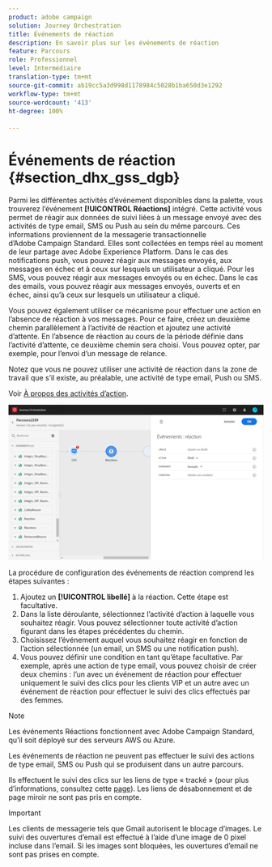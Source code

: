 ```yaml
---
product: adobe campaign
solution: Journey Orchestration
title: Événements de réaction
description: En savoir plus sur les événements de réaction
feature: Parcours
role: Professionnel
level: Intermédiaire
translation-type: tm+mt
source-git-commit: ab19cc5a3d998d1178984c5028b1ba650d3e1292
workflow-type: tm+mt
source-wordcount: '413'
ht-degree: 100%

---
```



# Événements de réaction {#section_dhx_gss_dgb}

Parmi les différentes activités d’événement disponibles dans la palette, vous trouverez l’événement **[!UICONTROL Réactions]** intégré. Cette activité vous permet de réagir aux données de suivi liées à un message envoyé avec des activités de type email, SMS ou Push au sein du même parcours. Ces informations proviennent de la messagerie transactionnelle d’Adobe Campaign Standard. Elles sont collectées en temps réel au moment de leur partage avec Adobe Experience Platform. Dans le cas des notifications push, vous pouvez réagir aux messages envoyés, aux messages en échec et à ceux sur lesquels un utilisateur a cliqué. Pour les SMS, vous pouvez réagir aux messages envoyés ou en échec. Dans le cas des emails, vous pouvez réagir aux messages envoyés, ouverts et en échec, ainsi qu’à ceux sur lesquels un utilisateur a cliqué.

Vous pouvez également utiliser ce mécanisme pour effectuer une action en l’absence de réaction à vos messages. Pour ce faire, créez un deuxième chemin parallèlement à l’activité de réaction et ajoutez une activité d’attente. En l’absence de réaction au cours de la période définie dans l’activité d’attente, ce deuxième chemin sera choisi. Vous pouvez opter, par exemple, pour l’envoi d’un message de relance.

Notez que vous ne pouvez utiliser une activité de réaction dans la zone de travail que s’il existe, au préalable, une activité de type email, Push ou SMS.

Voir [À propos des activités d’action](../building-journeys/about-action-activities.md).

![](../assets/journey45.png)

La procédure de configuration des événements de réaction comprend les étapes suivantes :

1. Ajoutez un **[!UICONTROL libellé]** à la réaction. Cette étape est facultative.
1. Dans la liste déroulante, sélectionnez l’activité d’action à laquelle vous souhaitez réagir. Vous pouvez sélectionner toute activité d’action figurant dans les étapes précédentes du chemin.
1. Choisissez l’événement auquel vous souhaitez réagir en fonction de l’action sélectionnée (un email, un SMS ou une notification push).
1. Vous pouvez définir une condition en tant qu’étape facultative. Par exemple, après une action de type email, vous pouvez choisir de créer deux chemins : l’un avec un événement de réaction pour effectuer uniquement le suivi des clics pour les clients VIP et un autre avec un événement de réaction pour effectuer le suivi des clics effectués par des femmes.

>[!NOTE]
>
>Les événements Réactions fonctionnent avec Adobe Campaign Standard, qu’il soit déployé sur des serveurs AWS ou Azure.
>
>Les événements de réaction ne peuvent pas effectuer le suivi des actions de type email, SMS ou Push qui se produisent dans un autre parcours.
>
>Ils effectuent le suivi des clics sur les liens de type « tracké » (pour plus d’informations, consultez cette [page](https://docs.adobe.com/content/help/fr-FR/campaign-standard/using/designing-content/links.html#about-tracked-urls)). Les liens de désabonnement et de page miroir ne sont pas pris en compte.

>[!IMPORTANT]
>
>Les clients de messagerie tels que Gmail autorisent le blocage d’images. Le suivi des ouvertures d’email est effectué à l’aide d’une image de 0 pixel incluse dans l’email. Si les images sont bloquées, les ouvertures d’email ne sont pas prises en compte.
